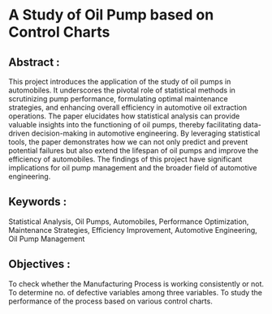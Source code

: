 # A Study of Oil Pump based on Control Charts

## Abstract :
This project introduces the application of the study of oil pumps in automobiles. It underscores
the pivotal role of statistical methods in scrutinizing pump performance, formulating optimal
maintenance strategies, and enhancing overall efficiency in automotive oil extraction
operations. The paper elucidates how statistical analysis can provide valuable insights into the
functioning of oil pumps, thereby facilitating data-driven decision-making in automotive
engineering. By leveraging statistical tools, the paper demonstrates how we can not only predict
and prevent potential failures but also extend the lifespan of oil pumps and improve the
efficiency of automobiles. The findings of this project have significant implications for oil
pump management and the broader field of automotive engineering.

## Keywords :
Statistical Analysis, Oil Pumps, Automobiles, Performance Optimization, Maintenance
Strategies, Efficiency Improvement, Automotive Engineering, Oil Pump Management

## Objectives :
To check whether the Manufacturing Process is working consistently or
not.
To determine no. of defective variables among three variables.
To study the performance of the process based on various control charts.
